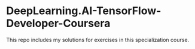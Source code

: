 # DeepLearning.AI-TensorFlow-Developer-Coursera
This repo includes my solutions for exercises in this specialization course.
